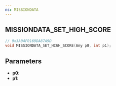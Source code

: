 ```yaml
---
ns: MISSIONDATA
---
```

## MISSIONDATA_SET_HIGH_SCORE

```c
// 0x3A04F0169DA87A9D
void MISSIONDATA_SET_HIGH_SCORE(Any p0, int p1);
```

## Parameters
* **p0**:
* **p1**:
